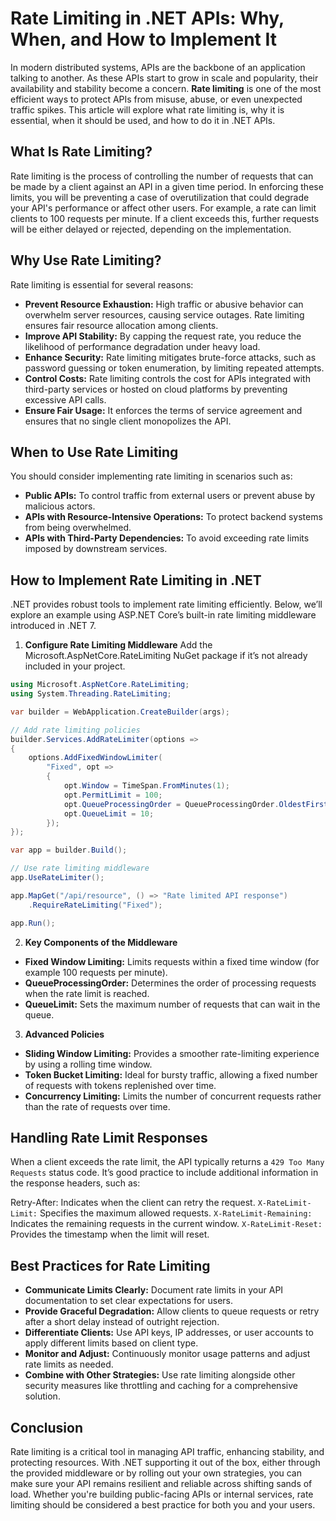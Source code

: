 # Rate Limiting in .NET APIs: Why, When, and How to Implement It
In modern distributed systems, APIs are the backbone of an application talking to another. As these APIs start to grow in scale and popularity, their availability and stability become a concern. 
**Rate limiting** is one of the most efficient ways to protect APIs from misuse, abuse, or even unexpected traffic spikes. 
This article will explore what rate limiting is, why it is essential, when it should be used, and how to do it in .NET APIs.

## What Is Rate Limiting?
Rate limiting is the process of controlling the number of requests that can be made by a client against an API in a given time period. In enforcing these limits, you will be preventing a case of overutilization that could degrade your API's performance or affect other users.
For example, a rate can limit clients to 100 requests per minute. If a client exceeds this, further requests will be either delayed or rejected, depending on the implementation.

## Why Use Rate Limiting?
Rate limiting is essential for several reasons:

- **Prevent Resource Exhaustion:**
High traffic or abusive behavior can overwhelm server resources, causing service outages. Rate limiting ensures fair resource allocation among clients.
- **Improve API Stability:**
By capping the request rate, you reduce the likelihood of performance degradation under heavy load.
- **Enhance Security:**
Rate limiting mitigates brute-force attacks, such as password guessing or token enumeration, by limiting repeated attempts.
- **Control Costs:**
Rate limiting controls the cost for APIs integrated with third-party services or hosted on cloud platforms by preventing excessive API calls. 
- **Ensure Fair Usage:**
It enforces the terms of service agreement and ensures that no single client monopolizes the API.

## When to Use Rate Limiting
You should consider implementing rate limiting in scenarios such as:

- **Public APIs:** To control traffic from external users or prevent abuse by malicious actors.
- **APIs with Resource-Intensive Operations:** To protect backend systems from being overwhelmed.
- **APIs with Third-Party Dependencies:** To avoid exceeding rate limits imposed by downstream services.

## How to Implement Rate Limiting in .NET
.NET provides robust tools to implement rate limiting efficiently. 
Below, we’ll explore an example using ASP.NET Core’s built-in rate limiting middleware introduced in .NET 7.

1. **Configure Rate Limiting Middleware**
Add the Microsoft.AspNetCore.RateLimiting NuGet package if it’s not already included in your project.

```csharp
using Microsoft.AspNetCore.RateLimiting;
using System.Threading.RateLimiting;

var builder = WebApplication.CreateBuilder(args);

// Add rate limiting policies
builder.Services.AddRateLimiter(options =>
{
    options.AddFixedWindowLimiter(
        "Fixed", opt =>
        {
            opt.Window = TimeSpan.FromMinutes(1);
            opt.PermitLimit = 100;
            opt.QueueProcessingOrder = QueueProcessingOrder.OldestFirst;
            opt.QueueLimit = 10;
        });
});

var app = builder.Build();

// Use rate limiting middleware
app.UseRateLimiter();

app.MapGet("/api/resource", () => "Rate limited API response")
    .RequireRateLimiting("Fixed");

app.Run();
```

2. **Key Components of the Middleware**
  - **Fixed Window Limiting:** Limits requests within a fixed time window (for example 100 requests per minute).
  - **QueueProcessingOrder:** Determines the order of processing requests when the rate limit is reached.
  - **QueueLimit:** Sets the maximum number of requests that can wait in the queue.

3. **Advanced Policies**
  - **Sliding Window Limiting:** Provides a smoother rate-limiting experience by using a rolling time window.
  - **Token Bucket Limiting:** Ideal for bursty traffic, allowing a fixed number of requests with tokens replenished over time.
  - **Concurrency Limiting:** Limits the number of concurrent requests rather than the rate of requests over time.

## Handling Rate Limit Responses
When a client exceeds the rate limit, the API typically returns a `429 Too Many Requests` status code. 
It’s good practice to include additional information in the response headers, such as:

Retry-After: Indicates when the client can retry the request.
`X-RateLimit-Limit:` Specifies the maximum allowed requests.
`X-RateLimit-Remaining:` Indicates the remaining requests in the current window.
`X-RateLimit-Reset:` Provides the timestamp when the limit will reset.

## Best Practices for Rate Limiting
- **Communicate Limits Clearly:**
Document rate limits in your API documentation to set clear expectations for users.
- **Provide Graceful Degradation:**
Allow clients to queue requests or retry after a short delay instead of outright rejection.
- **Differentiate Clients:**
Use API keys, IP addresses, or user accounts to apply different limits based on client type.
- **Monitor and Adjust:**
Continuously monitor usage patterns and adjust rate limits as needed.
- **Combine with Other Strategies:**
Use rate limiting alongside other security measures like throttling and caching for a comprehensive solution.

## Conclusion
Rate limiting is a critical tool in managing API traffic, enhancing stability, and protecting resources. With .NET supporting it out of the box, 
either through the provided middleware or by rolling out your own strategies, you can make sure your API remains resilient and reliable across shifting sands of load. 
Whether you're building public-facing APIs or internal services, rate limiting should be considered a best practice for both you and your users.
